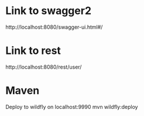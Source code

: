 # Link to swagger2
http://localhost:8080/swagger-ui.html#/

# Link to rest
http://localhost:8080/rest/user/

# Maven
Deploy to wildfly on localhost:9990
mvn wildfly:deploy
